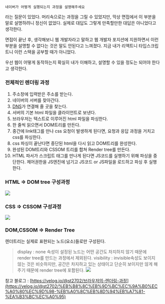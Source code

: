 `네이버가 어떻게 실행되는지 과정을 설명해주세요`

라는 질문이 있었다. 머리속으로는 과정을 그릴 수 있었지만, 막상 면접에서 이 부분을 말로 설명하려니 정신이 없었다. 실제로 대답도 그렇게 만족할만한 대답은 아니었다고 생각한다.

면접이 끝난 후, 생각해보니 웹 개발자라고 말하고 웹 개발자 포지션에 지원하면서 이런 부분을 설명할 수 없다는 것은 말도 안된다고 느껴졌다. 지금 내가 리액트니 타입스크립트니 이런 스택을 공부할 때가 아니었다.

우선 웹이 어떻게 동작하는지 확실히 내가 이해하고, 설명할 수 있을 정도는 되어야 한다고 생각한다.

### 전체적인 렌더링 과정

1. 주소창에 입력받은 주소를 받는다.
2. 네이버의 서버를 찾아간다.
3. [DNS](https://www.notion.so/DNS-IP-e0d1f7f375804dc09411f765f5f4d398)가 연결해 줄 곳을 찾는다.
4. 서버의 기본 html 파일을 클라이언트로 보낸다.
5. 브라우저는 텍스트로 이루어진 html 파일을 파싱한다.
6. 한 줄씩 읽으면서 DOM트리를 만든다.
7. 중간에 link태그를 만나 css 요청이 발생하게 된다면, 요청과 응답 과정을 거치고 css를 파싱한다.
8. css 파싱이 끝난다면 중단된 html을 다시 읽고 DOM트리를 완성한다.
9. 완성된 DOM트리와 CSSOM 트리를 합쳐 Render tree를 만든다.
10. HTML 파서가 스크립트 태그를 만나게 된다면 JS코드를 실행하기 위해 파싱을 중단한다. 제어권한을 JS엔진에 넘기고 JS코드 or JS파일을 로드하고 파싱 후 실행한다.

### HTML => DOM tree 구성과정

![](https://media.vlpt.us/images/st2702/post/a108f8e5-cfd2-4147-93ac-b1e3afdb9ae0/%E1%84%89%E1%85%B3%E1%84%8F%E1%85%B3%E1%84%85%E1%85%B5%E1%86%AB%E1%84%89%E1%85%A3%E1%86%BA%202020-09-17%20%E1%84%8B%E1%85%A9%E1%84%92%E1%85%AE%209.13.13.png)

### CSS => CSSOM 구성과정

![](https://media.vlpt.us/images/st2702/post/58021275-6b4f-4ae6-b53e-fed935d5fcb7/%E1%84%89%E1%85%B3%E1%84%8F%E1%85%B3%E1%84%85%E1%85%B5%E1%86%AB%E1%84%89%E1%85%A3%E1%86%BA%202020-09-17%20%E1%84%8B%E1%85%A9%E1%84%92%E1%85%AE%209.13.18.png)

### DOM,CSSOM ⇒ Render Tree

렌더트리는 실제로 표현되는 노드(요소)들로만 구성된다.

> display : none 속성이 설정된 노드는 어떤 공간도 차지하지 않기 때문에 render tree를 만드는 과정에서 제외된다. visibility : invisible속성도 보이지 않는 것은 비슷하지만, 공간은 차지하고 있는 상태이고 단순히 보이지만 않게 해주기 때문에 render tree에 포함된다.
> ![](https://media.vlpt.us/images/st2702/post/143bd068-01f4-4c6c-90c1-8db21f3b6a6c/%E1%84%89%E1%85%B3%E1%84%8F%E1%85%B3%E1%84%85%E1%85%B5%E1%86%AB%E1%84%89%E1%85%A3%E1%86%BA%202020-09-17%20%E1%84%8B%E1%85%A9%E1%84%92%E1%85%AE%209.15.03.png)

참고 블로그 : [https://velog.io/@st2702/브라우저의-렌더링-과정](https://velog.io/@st2702/%EB%B8%8C%EB%9D%BC%EC%9A%B0%EC%A0%80%EC%9D%98-%EB%A0%8C%EB%8D%94%EB%A7%81-%EA%B3%BC%EC%A0%95)
